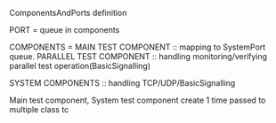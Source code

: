 ComponentsAndPorts definition

PORT = queue in components


COMPONENTS = MAIN TEST COMPONENT      :: mapping to SystemPort queue.
             PARALLEL TEST COMPONENT  :: handling monitoring/verifying parallel test operation(BasicSignalling)

SYSTEM COMPONENTS :: handling TCP/UDP/BasicSignalling

Main test component, System test component create 1 time
passed to multiple class tc